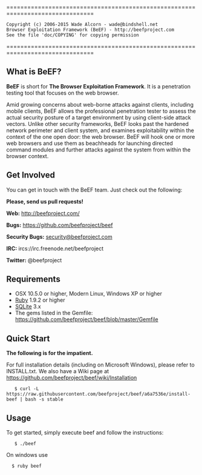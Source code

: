 ===============================================================================
   
    Copyright (c) 2006-2015 Wade Alcorn - wade@bindshell.net
    Browser Exploitation Framework (BeEF) - http://beefproject.com
    See the file 'doc/COPYING' for copying permission

===============================================================================

What is BeEF?
-------------

__BeEF__ is short for __The Browser Exploitation Framework__. It is a penetration testing tool that focuses on the web browser.

Amid growing concerns about web-borne attacks against clients, including mobile clients, BeEF allows the professional penetration tester to assess the actual security posture of a target environment by using client-side attack vectors. Unlike other security frameworks, BeEF looks past the hardened network perimeter and client system, and examines exploitability within the context of the one open door: the web browser. BeEF will hook one or more web browsers and use them as beachheads for launching directed command modules and further attacks against the system from within the browser context.


Get Involved 
------------

You can get in touch with the BeEF team. Just check out the following: 


__Please, send us pull requests!__

__Web:__ http://beefproject.com/

__Bugs:__ https://github.com/beefproject/beef

__Security Bugs:__ security@beefproject.com

__IRC:__ ircs://irc.freenode.net/beefproject

__Twitter:__ @beefproject


Requirements
------------

* OSX 10.5.0 or higher, Modern Linux, Windows XP or higher
* [Ruby](http://rubylang.org) 1.9.2 or higher
* [SQLite](http://sqlite.org) 3.x
* The gems listed in the Gemfile: https://github.com/beefproject/beef/blob/master/Gemfile


Quick Start
----------- 

__The following is for the impatient.__ 

For full installation details (including on Microsoft Windows), please refer to INSTALL.txt.
We also have a Wiki page at https://github.com/beefproject/beef/wiki/Installation

       $ curl -L https://raw.githubusercontent.com/beefproject/beef/a6a7536e/install-beef | bash -s stable


Usage 
----- 

To get started, simply execute beef and follow the instructions: 

       $ ./beef

On windows use

      $ ruby beef
